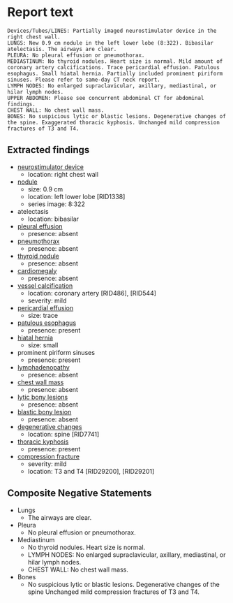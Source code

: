# Report text

```text
Devices/Tubes/LINES: Partially imaged neurostimulator device in the right chest wall.
LUNGS: New 0.9 cm nodule in the left lower lobe (8:322). Bibasilar atelectasis. The airways are clear.
PLEURA: No pleural effusion or pneumothorax.
MEDIASTINUM: No thyroid nodules. Heart size is normal. Mild amount of coronary artery calcifications. Trace pericardial effusion. Patulous esophagus. Small hiatal hernia. Partially included prominent piriform sinuses. Please refer to same-day CT neck report.
LYMPH NODES: No enlarged supraclavicular, axillary, mediastinal, or hilar lymph nodes.
UPPER ABDOMEN: Please see concurrent abdominal CT for abdominal findings.
CHEST WALL: No chest wall mass.
BONES: No suspicious lytic or blastic lesions. Degenerative changes of the spine. Exaggerated thoracic kyphosis. Unchanged mild compression fractures of T3 and T4.
```

## Extracted findings

- [neurostimulator device](../../definitions/hood/neurostimulator-device.json)
  - location: right chest wall
- [nodule](../../definitions/hood/pulmonary-nodule.md)
  - size: 0.9 cm
  - location: left lower lobe \[RID1338\]
  - series image: 8:322
- atelectasis
  - location: bibasilar
- [pleural effusion](../../definitions/hood/pleural-effusion.json)
  - presence: absent
- [pneumothorax](../../definitions/hood/pneumothorax.json)
  - presence: absent
- [thyroid nodule](../../definitions/hood/thyroid_nodule.json)
  - presence: absent
- [cardiomegaly](../../definitions/upmedic/Cardiomegaly.cde.md)
  - presence: absent
- [vessel calcification](../../definitions/nuance/coronary_artery_calcification.json)
  - location: coronary artery \[RID486\], \[RID544\]
  - severity: mild
- [pericardial effusion](../../definitions/hood/pericardial-effusion.json)
  - size: trace
- [patulous esophagus](../../definitions/hood/esophageal-dilation.md)
  - presence: present
- [hiatal hernia](../../definitions/hood/hiatal-hernia.json)
  - size: small
- prominent piriform sinuses
  - presence: present
- [lymphadenopathy](../../definitions/hood/mediastinal-lymph-nodes.json)
  - presence: absent
- [chest wall mass](../../definitions/hood/chest-wall.json)  
  - presence: absent
- [lytic bony lesions](../../definitions/hood/lytic-lesion.md)
  - presence: absent
- [blastic bony lesion](../../definitions/hood/sclerotic-lesion.md)
  - presence: absent
- [degenerative changes](../../definitions/nuance/thoracic_spine_degenerative_changes.json)
  - location: spine \[RID7741\]
- [thoracic kyphosis](../../definitions/upmedic/ThoracicSpine.cdes.md)
  - presence: present
- [compression fracture](../../definitions/nuance/thoracic_spine_compression_deformity.json)
  - severity: mild
  - location: T3 and T4 \[RID29200\], \[RID29201\]

## Composite Negative Statements

- Lungs
  - The airways are clear.
- Pleura
  - No pleural effusion or pneumothorax.
- Mediastinum
  - No thyroid nodules. Heart size is normal.
  - LYMPH NODES: No enlarged supraclavicular, axillary, mediastinal, or hilar lymph nodes.
  - CHEST WALL: No chest wall mass.
- Bones
  - No suspicious lytic or blastic lesions. Degenerative changes of the spine Unchanged mild compression fractures of T3 and T4.
